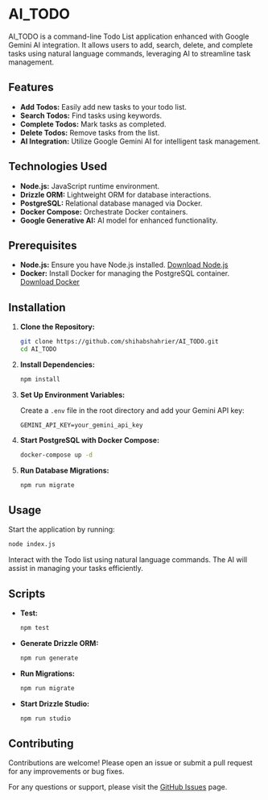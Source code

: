# AI_TODO

AI_TODO is a command-line Todo List application enhanced with Google Gemini AI integration. It allows users to add, search, delete, and complete tasks using natural language commands, leveraging AI to streamline task management.

## Features

- **Add Todos:** Easily add new tasks to your todo list.
- **Search Todos:** Find tasks using keywords.
- **Complete Todos:** Mark tasks as completed.
- **Delete Todos:** Remove tasks from the list.
- **AI Integration:** Utilize Google Gemini AI for intelligent task management.

## Technologies Used

- **Node.js:** JavaScript runtime environment.
- **Drizzle ORM:** Lightweight ORM for database interactions.
- **PostgreSQL:** Relational database managed via Docker.
- **Docker Compose:** Orchestrate Docker containers.
- **Google Generative AI:** AI model for enhanced functionality.

## Prerequisites

- **Node.js:** Ensure you have Node.js installed. [Download Node.js](https://nodejs.org/)
- **Docker:** Install Docker for managing the PostgreSQL container. [Download Docker](https://www.docker.com/get-started)

## Installation

1. **Clone the Repository:**
    ```bash
    git clone https://github.com/shihabshahrier/AI_TODO.git
    cd AI_TODO
    ```

2. **Install Dependencies:**
    ```bash
    npm install
    ```

3. **Set Up Environment Variables:**
   
   Create a `.env` file in the root directory and add your Gemini API key:
    ```
    GEMINI_API_KEY=your_gemini_api_key
    ```

4. **Start PostgreSQL with Docker Compose:**
    ```bash
    docker-compose up -d
    ```

5. **Run Database Migrations:**
    ```bash
    npm run migrate
    ```

## Usage

Start the application by running:
```bash
node index.js
```

Interact with the Todo list using natural language commands. The AI will assist in managing your tasks efficiently.

## Scripts

- **Test:**
    ```bash
    npm test
    ```
- **Generate Drizzle ORM:**
    ```bash
    npm run generate
    ```
- **Run Migrations:**
    ```bash
    npm run migrate
    ```
- **Start Drizzle Studio:**
    ```bash
    npm run studio
    ```

## Contributing

Contributions are welcome! Please open an issue or submit a pull request for any improvements or bug fixes.


For any questions or support, please visit the [GitHub Issues](https://github.com/shihabshahrier/AI_TODO/issues) page.